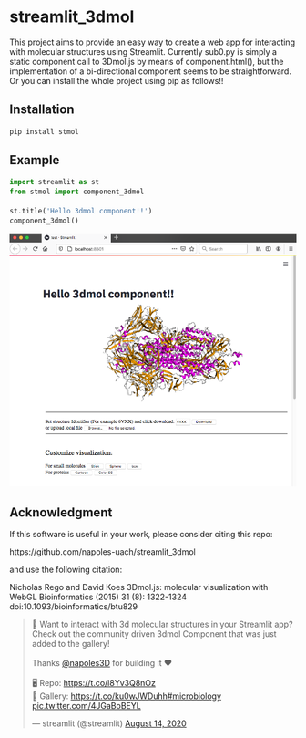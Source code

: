 # streamlit_3dmol
This project aims to provide an easy way to create a web app for interacting with molecular structures using Streamlit. 
Currently sub0.py is simply a static component call to 3Dmol.js by means of  component.html(), but the implementation of a bi-directional component seems to be straightforward. Or you can install the whole project using pip as follows!!

## Installation

```python
pip install stmol
```

## Example

```python
import streamlit as st
from stmol import component_3dmol

st.title('Hello 3dmol component!!')
component_3dmol()
```



![GitHub Logo](https://github.com/napoles-uach/figuras/blob/master/stmol_image.png)

## Acknowledgment
If this software is useful in your work, please consider citing this repo:
<p>
https://github.com/napoles-uach/streamlit_3dmol
<p>
and use the following citation:

Nicholas Rego and David Koes
3Dmol.js: molecular visualization with WebGL
Bioinformatics (2015) 31 (8): 1322-1324 doi:10.1093/bioinformatics/btu829

<blockquote class="twitter-tweet"><p lang="en" dir="ltr">🧬 Want to interact with 3d molecular structures in your Streamlit app? Check out the community driven 3dmol Component that was just added to the gallery! <br><br>Thanks <a href="https://twitter.com/napoles3D?ref_src=twsrc%5Etfw">@napoles3D</a> for building it ❤️<br><br>🖥️ Repo: <a href="https://t.co/l8Yv3Q8nOz">https://t.co/l8Yv3Q8nOz</a><br>🎈 Gallery: <a href="https://t.co/ku0wJWDuhh">https://t.co/ku0wJWDuhh</a><a href="https://twitter.com/hashtag/microbiology?src=hash&amp;ref_src=twsrc%5Etfw">#microbiology</a> <a href="https://t.co/4JGaBoBEYL">pic.twitter.com/4JGaBoBEYL</a></p>&mdash; streamlit (@streamlit) <a href="https://twitter.com/streamlit/status/1294312584967987202?ref_src=twsrc%5Etfw">August 14, 2020</a></blockquote> <script async src="https://platform.twitter.com/widgets.js" charset="utf-8"></script>
